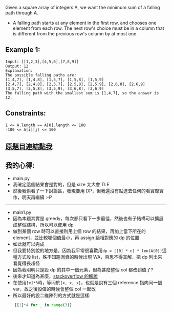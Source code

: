 Given a square array of integers A, we want the minimum sum of a falling path through A.

* A falling path starts at any element in the first row, and chooses one element from each row.  The next row's choice must be in a column that is different from the previous row's column by at most one.

 

## Example 1:

	Input: [[1,2,3],[4,5,6],[7,8,9]]
	Output: 12
	Explanation: 
	The possible falling paths are:
	[1,4,7], [1,4,8], [1,5,7], [1,5,8], [1,5,9]
	[2,4,7], [2,4,8], [2,5,7], [2,5,8], [2,5,9], [2,6,8], [2,6,9]
	[3,5,7], [3,5,8], [3,5,9], [3,6,8], [3,6,9]
	The falling path with the smallest sum is [1,4,7], so the answer is 12.

 

## Constraints:

	1 <= A.length == A[0].length <= 100
	-100 <= A[i][j] <= 100

## [原題目連結點我](https://leetcode.com/problems/minimum-falling-path-sum/)
	
## 我的心得:
* main.py
* 我確定這個結果會是對的，但是 size 太大會 TLE
* 然後我偷看了一下討論區，發現要用 DP，但我還沒有點進去任何的看實際實作，明天再繼續 :-P
-----
* main1.py
* 因為本題其實是 greedy，每次都只看下一步最佳，然後也有子結構可以擴展成整個結構，所以可以使用 dp
* 做到某個 row 時可以直接利用上個 row 的結果，再加上當下所在的 element，並比較哪個值最小，再 assign 給相對應的 dp 的位置
* 如此就可以完成
* 但我要特別說的地方是，因為我平常很喜歡用`dp = [[0] * n] * len(A[0])`這種方式設 list，殊不知跑測資的時候出現 WA，百思不得其解，把 dp 列出來看覺得長超怪
* 因為我明明只是設 dp 的其中一個元素，但為甚麼整個 col 都改到值了?
* 後來才知道為甚麼，[stackoverflow 的解說](https://stackoverflow.com/questions/240178/list-of-lists-changes-reflected-across-sublists-unexpectedly)
* 在使用`[x]*3`時，等同於`[x, x, x]`，也就是說有三個 reference 指向同一個 var，故之後設值的時候會整個 col 一起改
* 所以最好的設二維陣列的方式就是這樣:
```python
	[[1]*4 for _ in range(3)]
```
